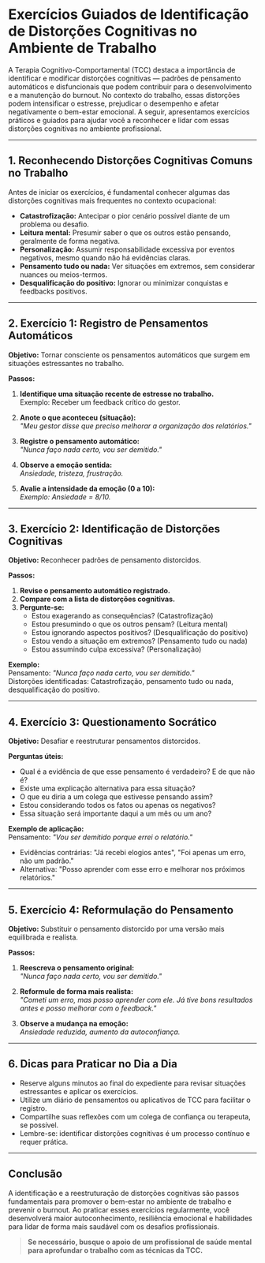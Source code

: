 
# Exercícios Guiados de Identificação de Distorções Cognitivas no Ambiente de Trabalho

A Terapia Cognitivo-Comportamental (TCC) destaca a importância de identificar e modificar distorções cognitivas — padrões de pensamento automáticos e disfuncionais que podem contribuir para o desenvolvimento e a manutenção do burnout. No contexto do trabalho, essas distorções podem intensificar o estresse, prejudicar o desempenho e afetar negativamente o bem-estar emocional. A seguir, apresentamos exercícios práticos e guiados para ajudar você a reconhecer e lidar com essas distorções cognitivas no ambiente profissional.

---

## 1. **Reconhecendo Distorções Cognitivas Comuns no Trabalho**

Antes de iniciar os exercícios, é fundamental conhecer algumas das distorções cognitivas mais frequentes no contexto ocupacional:

- **Catastrofização:** Antecipar o pior cenário possível diante de um problema ou desafio.
- **Leitura mental:** Presumir saber o que os outros estão pensando, geralmente de forma negativa.
- **Personalização:** Assumir responsabilidade excessiva por eventos negativos, mesmo quando não há evidências claras.
- **Pensamento tudo ou nada:** Ver situações em extremos, sem considerar nuances ou meios-termos.
- **Desqualificação do positivo:** Ignorar ou minimizar conquistas e feedbacks positivos.

---

## 2. **Exercício 1: Registro de Pensamentos Automáticos**

**Objetivo:** Tornar consciente os pensamentos automáticos que surgem em situações estressantes no trabalho.

**Passos:**

1. **Identifique uma situação recente de estresse no trabalho.**  
   Exemplo: Receber um feedback crítico do gestor.

2. **Anote o que aconteceu (situação):**  
   _"Meu gestor disse que preciso melhorar a organização dos relatórios."_

3. **Registre o pensamento automático:**  
   _"Nunca faço nada certo, vou ser demitido."_

4. **Observe a emoção sentida:**  
   _Ansiedade, tristeza, frustração._

5. **Avalie a intensidade da emoção (0 a 10):**  
   _Exemplo: Ansiedade = 8/10._

---

## 3. **Exercício 2: Identificação de Distorções Cognitivas**

**Objetivo:** Reconhecer padrões de pensamento distorcidos.

**Passos:**

1. **Revise o pensamento automático registrado.**
2. **Compare com a lista de distorções cognitivas.**
3. **Pergunte-se:**  
   - Estou exagerando as consequências? (Catastrofização)
   - Estou presumindo o que os outros pensam? (Leitura mental)
   - Estou ignorando aspectos positivos? (Desqualificação do positivo)
   - Estou vendo a situação em extremos? (Pensamento tudo ou nada)
   - Estou assumindo culpa excessiva? (Personalização)

**Exemplo:**  
Pensamento: _"Nunca faço nada certo, vou ser demitido."_  
Distorções identificadas: Catastrofização, pensamento tudo ou nada, desqualificação do positivo.

---

## 4. **Exercício 3: Questionamento Socrático**

**Objetivo:** Desafiar e reestruturar pensamentos distorcidos.

**Perguntas úteis:**

- Qual é a evidência de que esse pensamento é verdadeiro? E de que não é?
- Existe uma explicação alternativa para essa situação?
- O que eu diria a um colega que estivesse pensando assim?
- Estou considerando todos os fatos ou apenas os negativos?
- Essa situação será importante daqui a um mês ou um ano?

**Exemplo de aplicação:**  
Pensamento: _"Vou ser demitido porque errei o relatório."_  
- Evidências contrárias: "Já recebi elogios antes", "Foi apenas um erro, não um padrão."
- Alternativa: "Posso aprender com esse erro e melhorar nos próximos relatórios."

---

## 5. **Exercício 4: Reformulação do Pensamento**

**Objetivo:** Substituir o pensamento distorcido por uma versão mais equilibrada e realista.

**Passos:**

1. **Reescreva o pensamento original:**  
   _"Nunca faço nada certo, vou ser demitido."_

2. **Reformule de forma mais realista:**  
   _"Cometi um erro, mas posso aprender com ele. Já tive bons resultados antes e posso melhorar com o feedback."_

3. **Observe a mudança na emoção:**  
   _Ansiedade reduzida, aumento da autoconfiança._

---

## 6. **Dicas para Praticar no Dia a Dia**

- Reserve alguns minutos ao final do expediente para revisar situações estressantes e aplicar os exercícios.
- Utilize um diário de pensamentos ou aplicativos de TCC para facilitar o registro.
- Compartilhe suas reflexões com um colega de confiança ou terapeuta, se possível.
- Lembre-se: identificar distorções cognitivas é um processo contínuo e requer prática.

---

## **Conclusão**

A identificação e a reestruturação de distorções cognitivas são passos fundamentais para promover o bem-estar no ambiente de trabalho e prevenir o burnout. Ao praticar esses exercícios regularmente, você desenvolverá maior autoconhecimento, resiliência emocional e habilidades para lidar de forma mais saudável com os desafios profissionais.

> **Se necessário, busque o apoio de um profissional de saúde mental para aprofundar o trabalho com as técnicas da TCC.**
```
